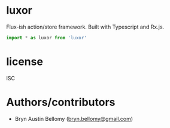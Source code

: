 
# luxor

Flux-ish action/store framework.  Built with Typescript and Rx.js.

```typescript
import * as luxor from 'luxor'
```


# license

ISC

# Authors/contributors

- Bryn Austin Bellomy (<bryn.bellomy@gmail.com>)

